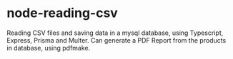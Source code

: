 # node-reading-csv
Reading CSV files and saving data in a mysql database, using Typescript, Express, Prisma and Multer. Can generate a PDF Report from the products in database, using pdfmake.
